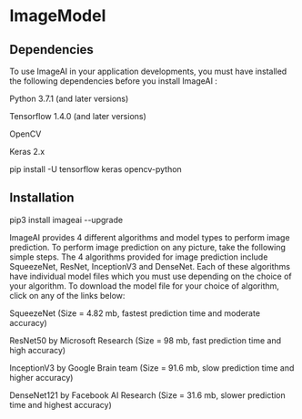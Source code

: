 # ImageModel
## Dependencies
To use ImageAI in your application developments, you must have installed the following dependencies before you install ImageAI :

Python 3.7.1 (and later versions)

Tensorflow 1.4.0 (and later versions)

OpenCV

Keras 2.x

pip install -U tensorflow keras opencv-python

## Installation

pip3 install imageai --upgrade

ImageAI provides 4 different algorithms and model types to perform image prediction. To perform image prediction on any picture, take the following simple steps. The 4 algorithms provided for image prediction include SqueezeNet, ResNet, InceptionV3 and DenseNet. Each of these algorithms have individual model files which you must use depending on the choice of your algorithm. To download the model file for your choice of algorithm, click on any of the links below:

SqueezeNet (Size = 4.82 mb, fastest prediction time and moderate accuracy)

ResNet50 by Microsoft Research (Size = 98 mb, fast prediction time and high accuracy)

InceptionV3 by Google Brain team (Size = 91.6 mb, slow prediction time and higher accuracy)

DenseNet121 by Facebook AI Research (Size = 31.6 mb, slower prediction time and highest accuracy)
